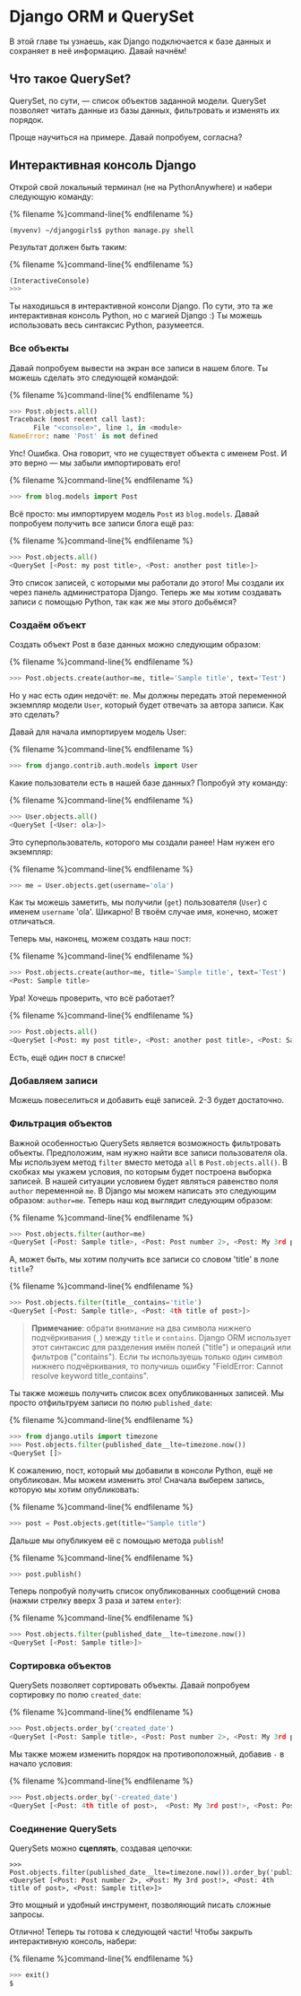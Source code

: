 # Django ORM и QuerySet

В этой главе ты узнаешь, как Django подключается к базе данных и сохраняет в неё информацию. Давай начнём!

## Что такое QuerySet?

QuerySet, по сути, — список объектов заданной модели. QuerySet позволяет читать данные из базы данных, фильтровать и изменять их порядок.

Проще научиться на примере. Давай попробуем, согласна?

## Интерактивная консоль Django

Открой свой локальный терминал (не на PythonAnywhere) и набери следующую команду:

{% filename %}command-line{% endfilename %}
```
(myvenv) ~/djangogirls$ python manage.py shell
```

Результат должен быть таким:

{% filename %}command-line{% endfilename %}
```python
(InteractiveConsole)
>>>
```

Ты находишься в интерактивной консоли Django. По сути, это та же интерактивная консоль Python, но с магией Django :) Ты можешь использовать весь синтаксис Python, разумеется.

### Все объекты

Давай попробуем вывести на экран все записи в нашем блоге. Ты можешь сделать это следующей командой:

{% filename %}command-line{% endfilename %}
```python
>>> Post.objects.all()
Traceback (most recent call last):
      File "<console>", line 1, in <module>
NameError: name 'Post' is not defined
```

Упс! Ошибка. Она говорит, что не существует объекта с именем Post. И это верно — мы забыли импортировать его!

{% filename %}command-line{% endfilename %}
```python
>>> from blog.models import Post
```

Всё просто: мы импортируем модель `Post` из `blog.models`. Давай попробуем получить все записи блога ещё раз:

{% filename %}command-line{% endfilename %}
```python
>>> Post.objects.all()
<QuerySet [<Post: my post title>, <Post: another post title>]>
```

Это список записей, с которыми мы работали до этого! Мы создали их через панель администратора Django. Теперь же мы хотим создавать записи с помощью Python, так как же мы этого добьёмся?

### Создаём объект

Создать объект Post в базе данных можно следующим образом:

{% filename %}command-line{% endfilename %}
```python
>>> Post.objects.create(author=me, title='Sample title', text='Test')
```

Но у нас есть один недочёт: `me`. Мы должны передать этой переменной экземпляр модели `User`, который будет отвечать за автора записи. Как это сделать?

Давай для начала импортируем модель User:

{% filename %}command-line{% endfilename %}
```python
>>> from django.contrib.auth.models import User
```

Какие пользователи есть в нашей базе данных? Попробуй эту команду:

{% filename %}command-line{% endfilename %}
```python
>>> User.objects.all()
<QuerySet [<User: ola>]>
```

Это суперпользователь, которого мы создали ранее! Нам нужен его экземпляр:

{% filename %}command-line{% endfilename %}
```python
>>> me = User.objects.get(username='ola')
```

Как ты можешь заметить, мы получили (`get`) пользователя (`User`) с именем `username` 'ola'. Шикарно! В твоём случае имя, конечно, может отличаться.

Теперь мы, наконец, можем создать наш пост:

{% filename %}command-line{% endfilename %}
```python
>>> Post.objects.create(author=me, title='Sample title', text='Test')
<Post: Sample title>
```

Ура! Хочешь проверить, что всё работает?

{% filename %}command-line{% endfilename %}
```python
>>> Post.objects.all()
<QuerySet [<Post: my post title>, <Post: another post title>, <Post: Sample title>]>
```

Есть, ещё один пост в списке!

### Добавляем записи

Можешь повеселиться и добавить ещё записей. 2-3 будет достаточно.

### Фильтрация объектов

Важной особенностью QuerySets является возможность фильтровать объекты. Предположим, нам нужно найти все записи пользователя ola. Мы используем метод `filter` вместо метода `all` в `Post.objects.all()`. В скобках мы укажем условия, по которым будет построена выборка записей. В нашей ситуации условием будет являться равенство поля `author` переменной `me`. В Django мы можем написать это следующим образом: `author=me`. Теперь наш код выглядит следующим образом:

{% filename %}command-line{% endfilename %}
```python
>>> Post.objects.filter(author=me)
<QuerySet [<Post: Sample title>, <Post: Post number 2>, <Post: My 3rd post!>, <Post: 4th title of post>]>
```

А, может быть, мы хотим получить все записи со словом 'title' в поле `title`?

{% filename %}command-line{% endfilename %}
```python
>>> Post.objects.filter(title__contains='title')
<QuerySet [<Post: Sample title>, <Post: 4th title of post>]>
```

> **Примечание**: обрати внимание на два символа нижнего подчёркивания (`_`) между `title` и `contains`. Django ORM использует этот синтаксис для разделения имён полей ("title") и операций или фильтров ("contains"). Если ты используешь только один символ нижнего подчёркивания, то получишь ошибку "FieldError: Cannot resolve keyword title_contains".

Ты также можешь получить список всех опубликованных записей. Мы просто отфильтруем записи по полю `published_date`:

{% filename %}command-line{% endfilename %}
```python
>>> from django.utils import timezone
>>> Post.objects.filter(published_date__lte=timezone.now())
<QuerySet []>
```

К сожалению, пост, который мы добавили в консоли Python, ещё не опубликован. Мы можем изменить это! Сначала выберем запись, которую мы хотим опубликовать:

{% filename %}command-line{% endfilename %}
```python
>>> post = Post.objects.get(title="Sample title")
```

Дальше мы опубликуем её с помощью метода `publish`!

{% filename %}command-line{% endfilename %}
```python
>>> post.publish()
```

Теперь попробуй получить список опубликованных сообщений снова (нажми стрелку вверх 3 раза и затем `enter`):

{% filename %}command-line{% endfilename %}
```python
>>> Post.objects.filter(published_date__lte=timezone.now())
<QuerySet [<Post: Sample title>]>
```


### Сортировка объектов

QuerySets позволяет сортировать объекты. Давай попробуем сортировку по полю `created_date`:

{% filename %}command-line{% endfilename %}
```python
>>> Post.objects.order_by('created_date')
<QuerySet [<Post: Sample title>, <Post: Post number 2>, <Post: My 3rd post!>, <Post: 4th title of post>]>
```

Мы также можем изменить порядок на противоположный, добавив `-` в начало условия:

{% filename %}command-line{% endfilename %}
```python
>>> Post.objects.order_by('-created_date')
<QuerySet [<Post: 4th title of post>,  <Post: My 3rd post!>, <Post: Post number 2>, <Post: Sample title>]>
```


### Соединение QuerySets

QuerySets можно **сцеплять**, создавая цепочки:

```
>>> Post.objects.filter(published_date__lte=timezone.now()).order_by('published_date')
<QuerySet [<Post: Post number 2>, <Post: My 3rd post!>, <Post: 4th title of post>, <Post: Sample title>]>
```

Это мощный и удобный инструмент, позволяющий писать сложные запросы.

Отлично! Теперь ты готова к следующей части! Чтобы закрыть интерактивную консоль, набери:

{% filename %}command-line{% endfilename %}
```python
>>> exit()
$
```
